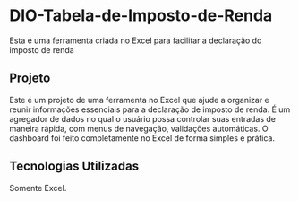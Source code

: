 # DIO-Tabela-de-Imposto-de-Renda
Esta é uma ferramenta criada no Excel para facilitar a declaração do imposto de renda

## Projeto
Este é um projeto de uma ferramenta no Excel que ajude a organizar e reunir informações essenciais para a declaração de imposto de renda. É um agregador de dados no qual o usuário possa controlar suas entradas de maneira rápida, com menus de navegação, validações automáticas. 
O dashboard foi feito completamente no Excel de forma simples e prática.

## Tecnologias Utilizadas
Somente Excel.


